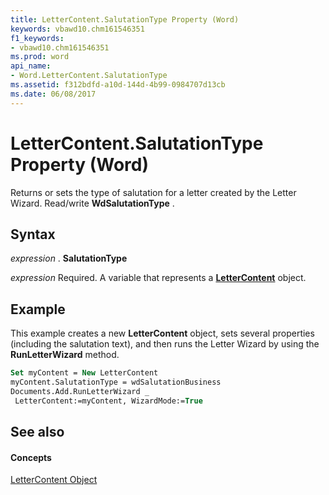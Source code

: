 ```yaml
---
title: LetterContent.SalutationType Property (Word)
keywords: vbawd10.chm161546351
f1_keywords:
- vbawd10.chm161546351
ms.prod: word
api_name:
- Word.LetterContent.SalutationType
ms.assetid: f312bdfd-a10d-144d-4b99-0984707d13cb
ms.date: 06/08/2017
---
```



# LetterContent.SalutationType Property (Word)

Returns or sets the type of salutation for a letter created by the Letter Wizard. Read/write **WdSalutationType** .


## Syntax

 _expression_ . **SalutationType**

 _expression_ Required. A variable that represents a **[LetterContent](lettercontent-object-word.md)** object.


## Example

This example creates a new **LetterContent** object, sets several properties (including the salutation text), and then runs the Letter Wizard by using the **RunLetterWizard** method.


```vb
Set myContent = New LetterContent 
myContent.SalutationType = wdSalutationBusiness 
Documents.Add.RunLetterWizard _ 
 LetterContent:=myContent, WizardMode:=True
```


## See also


#### Concepts


[LetterContent Object](lettercontent-object-word.md)


